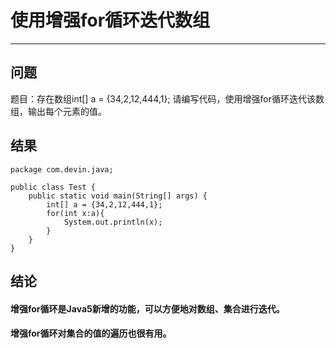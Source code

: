 # 使用增强for循环迭代数组
---
## 问题
题目：存在数组int[] a = {34,2,12,444,1};
请编写代码，使用增强for循环迭代该数组，输出每个元素的值。
## 结果
```
package com.devin.java;

public class Test {
	public static void main(String[] args) {
		int[] a = {34,2,12,444,1};
		for(int x:a){
			System.out.println(x);
		}
	}
}
```
## 结论
#### 增强for循环是Java5新增的功能，可以方便地对数组、集合进行迭代。
#### 增强for循环对集合的值的遍历也很有用。


